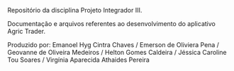 Repositório da disciplina Projeto Integrador III.

Documentação e arquivos referentes ao desenvolvimento do aplicativo Agric Trader.

Produzido por:
Emanoel Hyg Cintra Chaves /
Emerson de Oliviera Pena /
Geovanne de Oliveira Medeiros /
Helton Gomes Caldeira /
Jéssica Caroline Tou Soares /
Virgínia Aparecida Athaides Pereira
